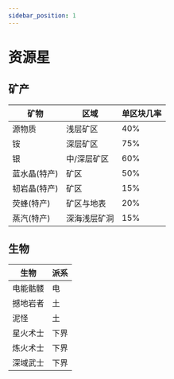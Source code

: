 ```yaml
---
sidebar_position: 1
---
```


# 资源星

矿产
---

| 矿物 | 区域 | 单区块几率 |
| - | - | - |
| 源物质 | 浅层矿区 | 40% |
| 铵 | 深层矿区 | 75% |
| 银 | 中/深层矿区 | 60% |
| 蓝水晶(特产) | 矿区 | 50% |
| 韧岩晶(特产) | 矿区 | 15% |
| 荧蜂(特产) | 矿区与地表 | 20% |
| 蒸汽(特产) | 深海浅层矿洞 | 15% |

生物
---

| 生物 | 派系 |
| - | - |
| 电能骷髅 | 电 |
| 撼地岩者 | 土 |
| 泥怪 | 土 |
| 星火术士 | 下界 |
| 炼火术士 | 下界 |
| 深域武士 | 下界 |